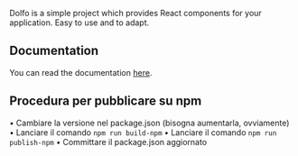 Dolfo is a simple project which provides React components for your application. Easy to use and to adapt.

## Documentation
You can read the documentation [here](http://mygraphic.altervista.org/components/).

## Procedura per pubblicare su npm
• Cambiare la versione nel package.json (bisogna aumentarla, ovviamente)
• Lanciare il comando `npm run build-npm`
• Lanciare il comando `npm run publish-npm`
• Committare il package.json aggiornato